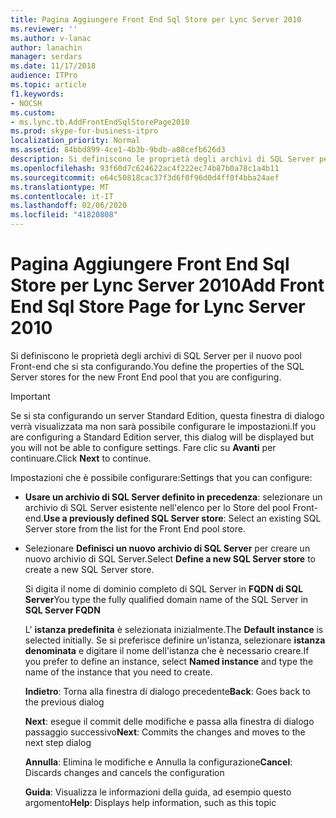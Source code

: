 ```yaml
---
title: Pagina Aggiungere Front End Sql Store per Lync Server 2010
ms.reviewer: ''
ms.author: v-lanac
author: lanachin
manager: serdars
ms.date: 11/17/2018
audience: ITPro
ms.topic: article
f1.keywords:
- NOCSH
ms.custom:
- ms.lync.tb.AddFrontEndSqlStorePage2010
ms.prod: skype-for-business-itpro
localization_priority: Normal
ms.assetid: 84bbd899-4ce1-4b3b-9bdb-a08cefb626d3
description: Si definiscono le proprietà degli archivi di SQL Server per il nuovo pool Front-end che si sta configurando.
ms.openlocfilehash: 93f60d7c624622ac4f222ec74b87b0a78c1a4b11
ms.sourcegitcommit: e64c50818cac37f3d6f0f96d0d4ff0f4bba24aef
ms.translationtype: MT
ms.contentlocale: it-IT
ms.lasthandoff: 02/06/2020
ms.locfileid: "41820808"
---
```

# <a name="add-front-end-sql-store-page-for-lync-server-2010"></a><span data-ttu-id="3bf49-103">Pagina Aggiungere Front End Sql Store per Lync Server 2010</span><span class="sxs-lookup"><span data-stu-id="3bf49-103">Add Front End Sql Store Page for Lync Server 2010</span></span>
 
<span data-ttu-id="3bf49-104">Si definiscono le proprietà degli archivi di SQL Server per il nuovo pool Front-end che si sta configurando.</span><span class="sxs-lookup"><span data-stu-id="3bf49-104">You define the properties of the SQL Server stores for the new Front End pool that you are configuring.</span></span>
  
> [!IMPORTANT]
> <span data-ttu-id="3bf49-105">Se si sta configurando un server Standard Edition, questa finestra di dialogo verrà visualizzata ma non sarà possibile configurare le impostazioni.</span><span class="sxs-lookup"><span data-stu-id="3bf49-105">If you are configuring a Standard Edition server, this dialog will be displayed but you will not be able to configure settings.</span></span> <span data-ttu-id="3bf49-106">Fare clic su **Avanti** per continuare.</span><span class="sxs-lookup"><span data-stu-id="3bf49-106">Click **Next** to continue.</span></span>
  
<span data-ttu-id="3bf49-107">Impostazioni che è possibile configurare:</span><span class="sxs-lookup"><span data-stu-id="3bf49-107">Settings that you can configure:</span></span>
  
- <span data-ttu-id="3bf49-108">**Usare un archivio di SQL Server definito in precedenza**: selezionare un archivio di SQL Server esistente nell'elenco per lo Store del pool Front-end.</span><span class="sxs-lookup"><span data-stu-id="3bf49-108">**Use a previously defined SQL Server store**: Select an existing SQL Server store from the list for the Front End pool store.</span></span>
    
- <span data-ttu-id="3bf49-109">Selezionare **Definisci un nuovo archivio di SQL Server** per creare un nuovo archivio di SQL Server.</span><span class="sxs-lookup"><span data-stu-id="3bf49-109">Select **Define a new SQL Server store** to create a new SQL Server store.</span></span>
    
    <span data-ttu-id="3bf49-110">Si digita il nome di dominio completo di SQL Server in **FQDN di SQL Server**</span><span class="sxs-lookup"><span data-stu-id="3bf49-110">You type the fully qualified domain name of the SQL Server in **SQL Server FQDN**</span></span>
    
    <span data-ttu-id="3bf49-111">L' **istanza predefinita** è selezionata inizialmente.</span><span class="sxs-lookup"><span data-stu-id="3bf49-111">The **Default instance** is selected initially.</span></span> <span data-ttu-id="3bf49-112">Se si preferisce definire un'istanza, selezionare **istanza denominata** e digitare il nome dell'istanza che è necessario creare.</span><span class="sxs-lookup"><span data-stu-id="3bf49-112">If you prefer to define an instance, select **Named instance** and type the name of the instance that you need to create.</span></span>
    
  <span data-ttu-id="3bf49-113">**Indietro**: Torna alla finestra di dialogo precedente</span><span class="sxs-lookup"><span data-stu-id="3bf49-113">**Back**: Goes back to the previous dialog</span></span>
  
  <span data-ttu-id="3bf49-114">**Next**: esegue il commit delle modifiche e passa alla finestra di dialogo passaggio successivo</span><span class="sxs-lookup"><span data-stu-id="3bf49-114">**Next**: Commits the changes and moves to the next step dialog</span></span>
  
  <span data-ttu-id="3bf49-115">**Annulla**: Elimina le modifiche e Annulla la configurazione</span><span class="sxs-lookup"><span data-stu-id="3bf49-115">**Cancel**: Discards changes and cancels the configuration</span></span>
  
  <span data-ttu-id="3bf49-116">**Guida**: Visualizza le informazioni della guida, ad esempio questo argomento</span><span class="sxs-lookup"><span data-stu-id="3bf49-116">**Help**: Displays help information, such as this topic</span></span>
  

